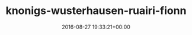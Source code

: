 ---
title:		"knonigs-wusterhausen-ruairi-fionn"
type:		"upload"
description:		"TBC"
date:		"2016-08-27 19:33:21+00:00"
album:		"people"
filename:		"knonigs-wusterhausen-ruairi-fionn.md"
series:		""
cl_public_id:		"people/knonigs-wusterhausen-ruairi-fionn"
cl_version:		1497005474
format:		"tiff"
bytes:		2702220
width:		961
height:		1440
exposure_mode:		"Auto"
program:		"Aperture-priority AE"
aperture:		"8.0"
focal_length:		"31.0 mm"
iso:		"320"
shutter_speed:		"1/20"
metering:		"Spot"
flash:		"Off, Did not fire"
white_balance:		"Custom"
colour_temp:		"5400"
has_crop:		"false"
orientation:		"Horizontal (normal)"
camera_model:		"NIKON D800"
lens_info:		"24-70mm f/2.8"
artist:		"No artist info"
x_resolution:		"300"
y_resolution:		"300"
---